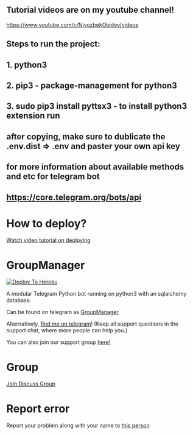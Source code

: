 ## Tutorial videos are on my youtube channel!
https://www.youtube.com/c/NiyozbekObidov/videos

## Steps to run the project: 

## 1. python3
## 2. pip3 - package-management for python3
## 3. sudo pip3 install pyttsx3 - to install python3 extension run 

## after copying, make sure to dublicate the .env.dist => .env and paster your own api key

## for more information about available methods and etc for telegram bot 
## https://core.telegram.org/bots/api


# How to deploy?
[Watch video tutorial on deploying](https://youtu.be/gXXFpTAk6Vo)

# GroupManager

[![Deploy To Heroku](https://www.herokucdn.com/deploy/button.svg)](https://heroku.com/deploy?template=https://github.com/henryxy3/niyozbek-simple-python-telegram-bot)

A modular Telegram Python bot running on python3 with an sqlalchemy database.

Can be found on telegram as [GroupManager](https://t.me/tg_groupmanagerbot).

Alternatively, [find me on telegram](https://t.me/xditya)! (Keep all support questions in the support chat, where more people can help you.)

You can also join our support group [here!](https://t.me/tg_groupmanagerbot)

# Group
[Join Discuss Group](https://t.me/giveaways_24hrs)

# Report error
Report your problem along with your name to [this person](https://t.me/xditya)
